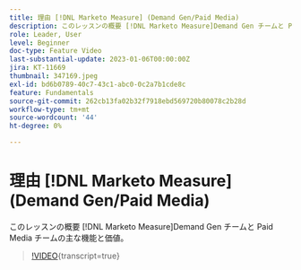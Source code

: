 ```yaml
---
title: 理由 [!DNL Marketo Measure] (Demand Gen/Paid Media)
description: このレッスンの概要 [!DNL Marketo Measure]Demand Gen チームと Paid Media チームの主な機能と価値。
role: Leader, User
level: Beginner
doc-type: Feature Video
last-substantial-update: 2023-01-06T00:00:00Z
jira: KT-11669
thumbnail: 347169.jpeg
exl-id: bd6b0789-40c7-43c1-abc0-0c2a7b1cde8c
feature: Fundamentals
source-git-commit: 262cb13fa02b32f7918ebd569720b80078c2b28d
workflow-type: tm+mt
source-wordcount: '44'
ht-degree: 0%

---
```


# 理由 [!DNL Marketo Measure] (Demand Gen/Paid Media)

このレッスンの概要 [!DNL Marketo Measure]Demand Gen チームと Paid Media チームの主な機能と価値。

>[!VIDEO](https://video.tv.adobe.com/v/347169/?learn=on){transcript=true}
